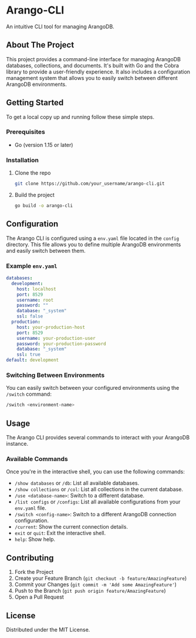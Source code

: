 # Arango-CLI

An intuitive CLI tool for managing ArangoDB.

## About The Project

This project provides a command-line interface for managing ArangoDB databases, collections, and documents. It's built with Go and the Cobra library to provide a user-friendly experience. It also includes a configuration management system that allows you to easily switch between different ArangoDB environments.

## Getting Started

To get a local copy up and running follow these simple steps.

### Prerequisites

* Go (version 1.15 or later)

### Installation

1. Clone the repo
   ```sh
   git clone https://github.com/your_username/arango-cli.git
   ```
2. Build the project
   ```sh
   go build -o arango-cli
   ```

## Configuration

The Arango CLI is configured using a `env.yaml` file located in the `config` directory. This file allows you to define multiple ArangoDB environments and easily switch between them.

### Example `env.yaml`

```yaml
databases:
  development:
    host: localhost
    port: 8529
    username: root
    password: ""
    database: "_system"
    ssl: false
  production:
    host: your-production-host
    port: 8529
    username: your-production-user
    password: your-production-password
    database: "_system"
    ssl: true
default: development
```

### Switching Between Environments

You can easily switch between your configured environments using the `/switch` command:

```sh
/switch <environment-name>
```

## Usage

The Arango CLI provides several commands to interact with your ArangoDB instance.

### Available Commands

Once you're in the interactive shell, you can use the following commands:

* `/show databases` or `/db`: List all available databases.
* `/show collections` or `/col`: List all collections in the current database.
* `/use <database-name>`: Switch to a different database.
* `/list configs` or `/configs`: List all available configurations from your `env.yaml` file.
* `/switch <config-name>`: Switch to a different ArangoDB connection configuration.
* `/current`: Show the current connection details.
* `exit` or `quit`: Exit the interactive shell.
* `help`: Show help.

## Contributing

1. Fork the Project
2. Create your Feature Branch (`git checkout -b feature/AmazingFeature`)
3. Commit your Changes (`git commit -m 'Add some AmazingFeature'`)
4. Push to the Branch (`git push origin feature/AmazingFeature`)
5. Open a Pull Request

## License

Distributed under the MIT License.